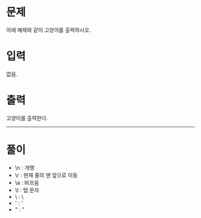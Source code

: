 # 문제
아래 예제와 같이 고양이를 출력하시오.

# 입력
없음.

# 출력
고양이를 출력한다.

----------------------------------------------------------------------------------------

# 풀이
- \n : 개행
- \r : 현재 줄의 맨 앞으로 이동
- \a : 비프음
- \t : 탭 문자
- \\ : \
- \' : '
- \" : "